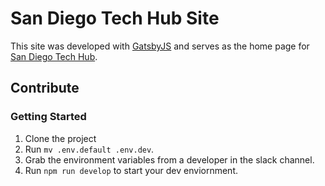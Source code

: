 # San Diego Tech Hub Site

This site was developed with [GatsbyJS](https://www.gatsbyjs.org/) and serves as the home page for [San Diego Tech Hub](https://sandiegotechhub.com).

## Contribute

### Getting Started 

1. Clone the project
2. Run `mv .env.default .env.dev`.
3. Grab the environment variables from a developer in the slack channel.
4. Run `npm run develop` to start your dev enviornment. 

